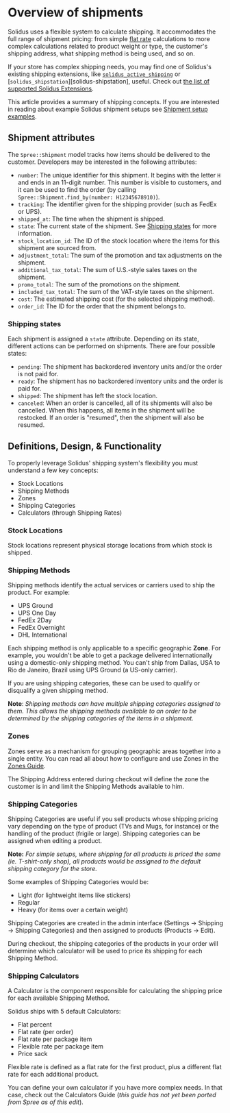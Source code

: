 # Overview of shipments

Solidus uses a flexible system to calculate shipping. It accommodates the full
range of shipment pricing: from simple [flat
rate](https://en.wikipedia.org/wiki/Flat_rate) calculations to more
complex calculations related to product weight or type, the customer's shipping
address, what shipping method is being used, and so on.

If your store has complex shipping needs, you may find one of Solidus's existing
shipping extensions, like [`solidus_active_shipping`][solidus-active-shipping]
or [`solidus_shipstation`][solidus-shipstation], useful. Check out [the list of
supported Solidus Extensions](https://extensions.solidus.io).

This article provides a summary of shipping concepts. If you are interested in
reading about example Solidus shipment setups see
[Shipment setup examples](shipment-setup-examples.html.markdown).

<!-- TODO:
  Add section that summarizes what Spree::Objects are created related to
  shipments and explains what their function is in the larger checkout process.
-->

[solidus-active-shipping]: solidus-active-shipping-extension.html.markdown

## Shipment attributes

The `Spree::Shipment` model tracks how items should be delivered to the
customer. Developers may be interested in the following attributes:

- `number`: The unique identifier for this shipment. It begins with the letter
  `H` and ends in an 11-digit number. This number is visible to customers, and
  it can be used to find the order (by calling `Spree::Shipment.find_by(number:
  H12345678910)`).
- `tracking`: The identifier given for the shipping provider (such as FedEx or
  UPS).
- `shipped_at`: The time when the shipment is shipped.
- `state`: The current state of the shipment. See [Shipping
  states](#shipping-states) for more information.
- `stock_location_id`: The ID of the stock location where the items for this
  shipment are sourced from.
- `adjustment_total`: The sum of the promotion and tax adjustments on the
  shipment.
- `additional_tax_total`: The sum of U.S.-style sales taxes on the shipment.
- `promo_total`: The sum of the promotions on the shipment.
- `included_tax_total`: The sum of the VAT-style taxes on the shipment.
- `cost`: The estimated shipping cost (for the selected shipping method).
- `order_id`: The ID for the order that the shipment belongs to.

<!-- TODO:
  Add a shipment process flow diagram.
-->

### Shipping states

Each shipment is assigned a `state` attribute. Depending on its state, different
actions can be performed on shipments. There are four possible states:

- `pending`: The shipment has backordered inventory units and/or the order is
  not paid for.
- `ready`: The shipment has no backordered inventory units and the order is paid
  for.
- `shipped`: The shipment has left the stock location.
- `canceled`: When an order is cancelled, all of its shipments will also be
  cancelled. When this happens, all items in the shipment will be restocked. If
  an order is "resumed", then the shipment will also be resumed.

## Definitions, Design, & Functionality

To properly leverage Solidus' shipping system's flexibility you must understand a few key concepts:

* Stock Locations
* Shipping Methods
* Zones
* Shipping Categories
* Calculators (through Shipping Rates)

### Stock Locations
Stock locations represent physical storage locations from which stock is shipped.

### Shipping Methods

Shipping methods identify the actual services or carriers used to ship the product. For example:

* UPS Ground
* UPS One Day
* FedEx 2Day
* FedEx Overnight
* DHL International

Each shipping method is only applicable to a specific geographic **Zone**. For example, you wouldn't be able to get a package delivered internationally using a domestic-only shipping method. You can't ship from Dallas, USA to Rio de Janeiro, Brazil using UPS Ground (a US-only carrier).

If you are using shipping categories, these can be used to qualify or disqualify a given shipping method.

**Note**: *Shipping methods can have multiple shipping categories assigned to them. This allows the shipping methods available to an order to be determined by the shipping categories of the items in a shipment.*

### Zones

Zones serve as a mechanism for grouping geographic areas together into a single entity. You can read all about how to configure and use Zones in the [Zones Guide](addresses#zones).

The Shipping Address entered during checkout will define the zone the customer is in and limit the Shipping Methods available to him.

### Shipping Categories

Shipping Categories are useful if you sell products whose shipping pricing vary depending on the type of product (TVs and Mugs, for instance) or the handling of the product (frigile or large). Shipping categories can be assigned when editing a product.

**Note:** *For simple setups, where shipping for all products is priced the same (ie. T-shirt-only shop), all products would be assigned to the default shipping category for the store.*

Some examples of Shipping Categories would be:

* Light (for lightweight items like stickers)
* Regular
* Heavy (for items over a certain weight)

Shipping Categories are created in the admin interface (Settings -> Shipping -> Shipping Categories) and then assigned to products (Products -> Edit).

During checkout, the shipping categories of the products in your order will determine which calculator will be used to price its shipping for each Shipping Method.

### Shipping Calculators

A Calculator is the component responsible for calculating the shipping price for each available Shipping Method.

Solidus ships with 5 default Calculators:

* Flat percent
* Flat rate (per order)
* Flat rate per package item
* Flexible rate per package item
* Price sack

Flexible rate is defined as a flat rate for the first product, plus a different flat rate for each additional product.

You can define your own calculator if you have more complex needs. In that case, check out the Calculators Guide (*this guide has not yet been ported from Spree as of this edit*).

